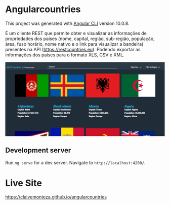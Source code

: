 # Angularcountries

This project was generated with [Angular CLI](https://github.com/angular/angular-cli) version 10.0.8.

É um cliente REST que permite obter e visualizar as informações de propriedades dos países (nome, capital, 
região, sub-região, população, área, fuso horário, nome nativo e o link para visualizar a bandeira)
presentes na API (https://restcountries.eu). 
Podendo exportar as informações dos países para o formato XLS, CSV e XML.

<div align="center">
  <img alt="image" src="https://github.com/claivemonteza/angularcountries/blob/master/RestCountries.png">
</div>

## Development server

Run `ng serve` for a dev server. 
Navigate to `http://localhost:4200/`.

# Live Site
https://claivemonteza.github.io/angularcountries

